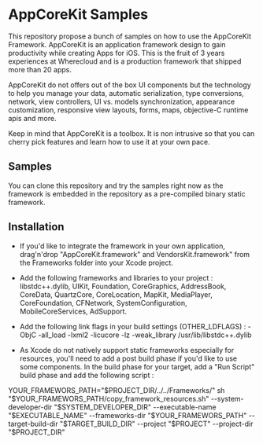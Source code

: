 # AppCoreKit Samples

This repository propose a bunch of samples on how to use the AppCoreKit Framework.
AppCoreKit is an application framework design to gain productivity while creating Apps for iOS. This is the fruit of 3 years experiences at Wherecloud and is a production framework that shipped more than 20 apps.

AppCoreKit do not offers out of the box UI components but the technology to help you manage your data, automatic serialization, type conversions, network, view controllers, UI vs. models synchronization, appearance customization, responsive view layouts, forms, maps, objective-C runtime apis and more.

Keep in mind that AppCoreKit is a toolbox. It is non intrusive so that you can cherry pick features and learn how to use it at your own pace.

## Samples

You can clone this repository and try the samples right now as the framework is embedded in the repository as a pre-compiled binary static framework.

## Installation

* If you'd like to integrate the framework in your own application, drag'n'drop "AppCoreKit.framework" and VendorsKit.framework" from the Frameworks folder into your Xcode project.

* Add the following frameworks and libraries to your project : 
libstdc++.dylib, UIKit, Foundation, CoreGraphics, AddressBook, CoreData, QuartzCore, CoreLocation, MapKit, MediaPlayer, CoreFoundation, CFNetwork, SystemConfiguration, MobileCoreServices, AdSupport.

* Add the following link flags in your build settings (OTHER_LDFLAGS) : 
 -ObjC -all_load -lxml2 -licucore -lz -weak_library /usr/lib/libstdc++.dylib

* As Xcode do not natively support static frameworks especially for resources, you'll need to add a post build phase if you'd like to use some components. In the build phase for your target, add a "Run Script" build phase and add the following script :

YOUR_FRAMEWORS_PATH="$PROJECT_DIR/../../Frameworks/"
sh "$YOUR_FRAMEWORS_PATH/copy_framework_resources.sh" --system-developer-dir "$SYSTEM_DEVELOPER_DIR" --executable-name "$EXECUTABLE_NAME" --frameworks-dir "$YOUR_FRAMEWORS_PATH" --target-build-dir "$TARGET_BUILD_DIR" --project "$PROJECT" --project-dir "$PROJECT_DIR"

